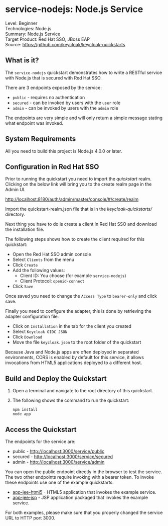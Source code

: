 service-nodejs: Node.js Service
===================================================

Level: Beginner  
Technologies: Node.js  
Summary: Node.js Service  
Target Product: Red Hat SSO, JBoss EAP  
Source: <https://github.com/keycloak/keycloak-quickstarts>


What is it?
-----------

The `service-nodejs` quickstart demonstrates how to write a RESTful service with Node.js that is secured with Red Hat SSO.

There are 3 endpoints exposed by the service:

* `public` - requires no authentication
* `secured` - can be invoked by users with the `user` role
* `admin` - can be invoked by users with the `admin` role

The endpoints are very simple and will only return a simple message stating what endpoint was invoked.


System Requirements
-------------------

All you need to build this project is Node.js 4.0.0 or later.

Configuration in Red Hat SSO
-----------------------

Prior to running the quickstart you need to import the *quickstart* realm. Clicking on the below link will bring you to the create realm page in the Admin UI.

[http://localhost:8180/auth/admin/master/console/#/create/realm](http://localhost:8180/auth/admin/master/console/#/create/realm)

Import the quickstart-realm.json file that is in the *keycloak-quickstarts/* directory.

Next thing you have to do is create a client in Red Hat SSO and download the installation file.

The following steps shows how to create the client required for this quickstart:

* Open the Red Hat SSO admin console
* Select `Clients` from the menu
* Click `Create`
* Add the following values:
  * Client ID: You choose (for example `service-nodejs`)
  * Client Protocol: `openid-connect`
* Click `Save`

Once saved you need to change the `Access Type` to `bearer-only` and click save.

Finally you need to configure the adapter, this is done by retrieving the adapter configuration file:

* Click on `Installation` in the tab for the client you created
* Select `Keycloak OIDC JSON`
* Click `Download`
* Move the file `keycloak.json` to the root folder of the quickstart

Because Java and Node.js apps are often deployed in separated environments, CORS is enabled by default for this service, it allows invocations from HTML5 applications deployed to a different host.

Build and Deploy the Quickstart
-------------------------------

1. Open a terminal and navigate to the root directory of this quickstart.

2. The following shows the command to run the quickstart:

   ````
   npm install
   node app
   ````

Access the Quickstart
---------------------

The endpoints for the service are:

* public - <http://localhost:3000/service/public>
* secured - <http://localhost:3000/service/secured>
* admin - <http://localhost:3000/service/admin>

You can open the public endpoint directly in the browser to test the service. The two other endpoints require
invoking with a bearer token. To invoke these endpoints use one of the example quickstarts:

* [app-jee-html5](../app-jee-html5/README.md) - HTML5 application that invokes the example service.
* [app-jee-jsp](../app-jee-jsp/README.md) - JSP application packaged that invokes the example service.

For both examples, please make sure that you properly changed the service URL to HTTP port 3000.
